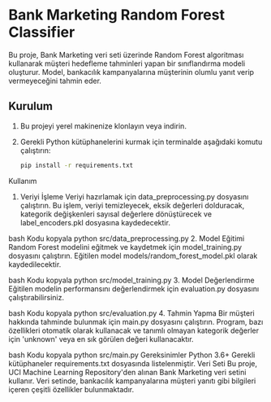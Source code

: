 # Bank Marketing Random Forest Classifier

Bu proje, Bank Marketing veri seti üzerinde Random Forest algoritması kullanarak müşteri hedefleme tahminleri yapan bir sınıflandırma modeli oluşturur. Model, bankacılık kampanyalarına müşterinin olumlu yanıt verip vermeyeceğini tahmin eder.


## Kurulum

1. Bu projeyi yerel makinenize klonlayın veya indirin.
2. Gerekli Python kütüphanelerini kurmak için terminalde aşağıdaki komutu çalıştırın:
   
   ```bash
   pip install -r requirements.txt

Kullanım
1. Veriyi İşleme
Veriyi hazırlamak için data_preprocessing.py dosyasını çalıştırın. Bu işlem, veriyi temizleyecek, eksik değerleri dolduracak, kategorik değişkenleri sayısal değerlere dönüştürecek ve label_encoders.pkl dosyasına kaydedecektir.

bash
Kodu kopyala
python src/data_preprocessing.py
2. Model Eğitimi
Random Forest modelini eğitmek ve kaydetmek için model_training.py dosyasını çalıştırın. Eğitilen model models/random_forest_model.pkl olarak kaydedilecektir.

bash
Kodu kopyala
python src/model_training.py
3. Model Değerlendirme
Eğitilen modelin performansını değerlendirmek için evaluation.py dosyasını çalıştırabilirsiniz.

bash
Kodu kopyala
python src/evaluation.py
4. Tahmin Yapma
Bir müşteri hakkında tahminde bulunmak için main.py dosyasını çalıştırın. Program, bazı özellikleri otomatik olarak kullanacak ve tanımlı olmayan kategorik değerler için 'unknown' veya en sık görülen değeri kullanacaktır.

bash
Kodu kopyala
python src/main.py
Gereksinimler
Python 3.6+
Gerekli kütüphaneler requirements.txt dosyasında listelenmiştir.
Veri Seti
Bu proje, UCI Machine Learning Repository'den alınan Bank Marketing veri setini kullanır. Veri setinde, bankacılık kampanyalarına müşteri yanıtı gibi bilgileri içeren çeşitli özellikler bulunmaktadır.


